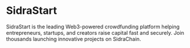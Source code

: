 # SidraStart
SidraStart is the leading Web3-powered crowdfunding platform helping entrepreneurs, startups, and creators raise capital fast and securely. Join thousands launching innovative projects on SidraChain.
